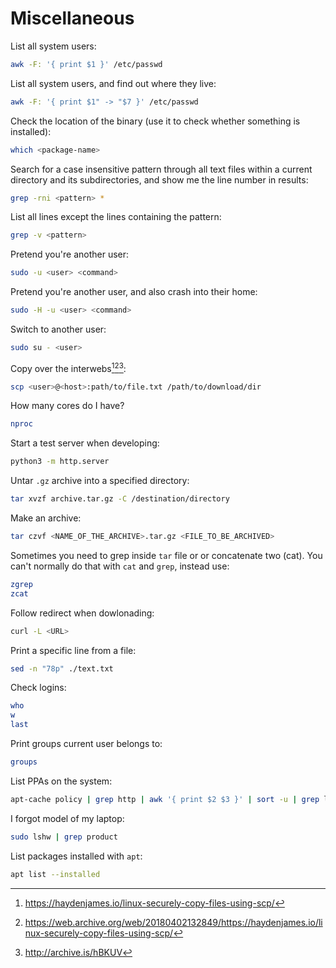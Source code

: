 # Miscellaneous

List all system users:

```bash
awk -F: '{ print $1 }' /etc/passwd
```

List all system users, and find out where they live:

```bash
awk -F: '{ print $1" -> "$7 }' /etc/passwd
```

Check the location of the binary (use it to check whether something is installed):

```bash
which <package-name>
```

Search for a case insensitive pattern through all text files within a current directory and its subdirectories, and show me the line number in results:

```bash
grep -rni <pattern> *
```

List all lines except the lines containing the pattern:

```bash
grep -v <pattern>
```

Pretend you're another user:

```bash
sudo -u <user> <command>
```

Pretend you're another user, and also crash into their home:

```bash
sudo -H -u <user> <command>
```

Switch to another user:

```bash
sudo su - <user>
```

Copy over the interwebs[^4][^5][^6]:

```bash
scp <user>@<host>:path/to/file.txt /path/to/download/dir
```

How many cores do I have?

```bash
nproc
```

Start a test server when developing:

```bash
python3 -m http.server
```

Untar `.gz` archive into a specified directory:

```bash
tar xvzf archive.tar.gz -C /destination/directory
```

Make an archive:

```bash
tar czvf <NAME_OF_THE_ARCHIVE>.tar.gz <FILE_TO_BE_ARCHIVED>
```

Sometimes you need to grep inside `tar` file or or concatenate two (cat). You can't normally do that with `cat` and `grep`, instead use:

```bash
zgrep
zcat
```

Follow redirect when dowlonading:

```bash
curl -L <URL>
```

Print a specific line from a file:

```bash
sed -n "78p" ./text.txt
```

Check logins:

```bash
who
w
last
```

Print groups current user belongs to:

```bash
groups
```

List PPAs on the system:

```bash
apt-cache policy | grep http | awk '{ print $2 $3 }' | sort -u | grep launchpad
```

I forgot model of my laptop:

```bash
sudo lshw | grep product
```

List packages installed with `apt`:

```bash
apt list --installed
```

[^4]: <https://haydenjames.io/linux-securely-copy-files-using-scp/>
[^5]: <https://web.archive.org/web/20180402132849/https://haydenjames.io/linux-securely-copy-files-using-scp/>
[^6]: <http://archive.is/hBKUV>
